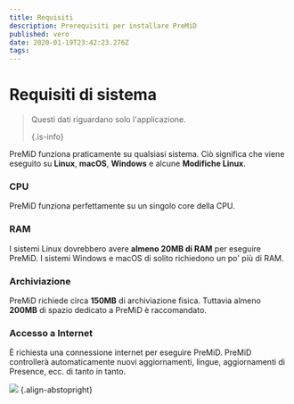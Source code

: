 ```yaml
---
title: Requisiti
description: Prerequisiti per installare PreMiD
published: vero
date: 2020-01-19T23:42:23.276Z
tags:
---
```


# Requisiti di sistema

> Questi dati riguardano solo l'applicazione. 
> 
> {.is-info}

PreMiD funziona praticamente su qualsiasi sistema. Ciò significa che viene eseguito su **Linux**, **macOS**, **Windows** e alcune **Modifiche Linux**.

### CPU
PreMiD funziona perfettamente su un singolo core della CPU.

### RAM
I sistemi Linux dovrebbero avere **almeno 20MB di RAM** per eseguire PreMiD. I sistemi Windows e macOS di solito richiedono un po' più di RAM.

### Archiviazione
PreMiD richiede circa **150MB** di archiviazione fisica. Tuttavia almeno **200MB** di spazio dedicato a PreMiD è raccomandato.

### Accesso a Internet
È richiesta una connessione internet per eseguire PreMiD. PreMiD controllerà automaticamente nuovi aggiornamenti, lingue, aggiornamenti di Presence, ecc. di tanto in tanto.

![](https://a.icons8.com/ViUXyjOj/f4tFww/svg.svg) {.align-abstopright}